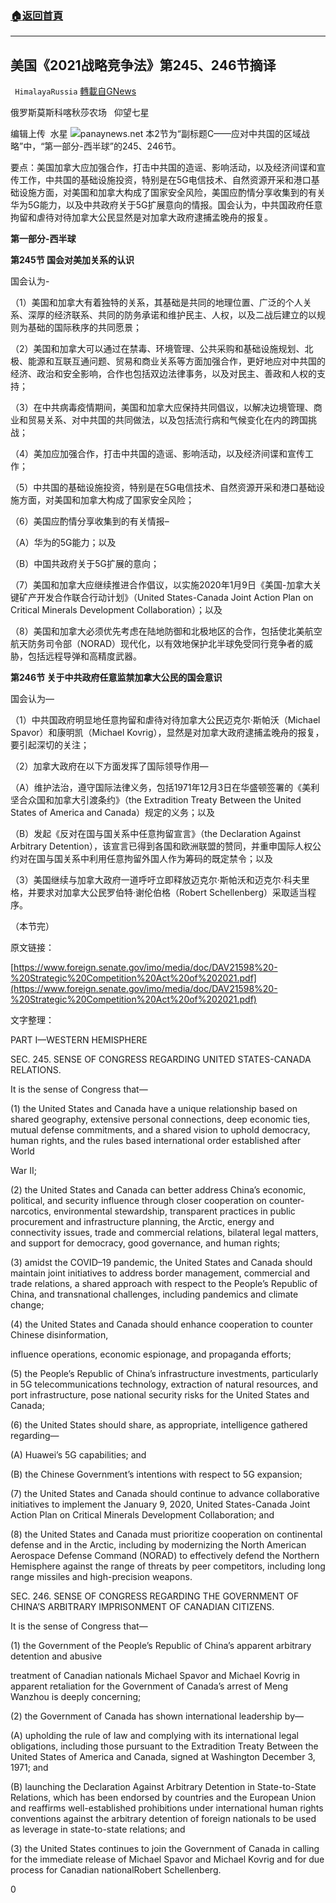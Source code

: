 ###  [:house:返回首頁](https://github.com/ourhimalayas/txt)
---

## 美国《2021战略竞争法》第245、246节摘译
` HimalayaRussia` [轉載自GNews](https://gnews.org/zh-hans/1127818/)

俄罗斯莫斯科喀秋莎农场   仰望七星

编辑上传  水星
![]()![](https://www.gnews.org/wp-content/uploads/2021/04/UC.jpg)panaynews.net
本2节为“副标题C——应对中共国的区域战略”中，“第一部分-西半球”的245、246节。

要点：美国加拿大应加强合作，打击中共国的造谣、影响活动，以及经济间谍和宣传工作，中共国的基础设施投资，特别是在5G电信技术、自然资源开采和港口基础设施方面，对美国和加拿大构成了国家安全风险，美国应酌情分享收集到的有关华为5G能力，以及中共政府关于5G扩展意向的情报。国会认为，中共国政府任意拘留和虐待对待加拿大公民显然是对加拿大政府逮捕孟晚舟的报复。

**第一部分-西半球**

**第245节 国会对美加关系的认识**

国会认为-

（1）美国和加拿大有着独特的关系，其基础是共同的地理位置、广泛的个人关系、深厚的经济联系、共同的防务承诺和维护民主、人权，以及二战后建立的以规则为基础的国际秩序的共同愿景；

（2）美国和加拿大可以通过在禁毒、环境管理、公共采购和基础设施规划、北极、能源和互联互通问题、贸易和商业关系等方面加强合作，更好地应对中共国的经济、政治和安全影响，合作也包括双边法律事务，以及对民主、善政和人权的支持；

（3）在中共病毒疫情期间，美国和加拿大应保持共同倡议，以解决边境管理、商业和贸易关系、对中共国的共同做法，以及包括流行病和气候变化在内的跨国挑战；

（4）美加应加强合作，打击中共国的造谣、影响活动，以及经济间谍和宣传工作；

（5）中共国的基础设施投资，特别是在5G电信技术、自然资源开采和港口基础设施方面，对美国和加拿大构成了国家安全风险；

（6）美国应酌情分享收集到的有关情报–

（A）华为的5G能力；以及

（B）中国共政府关于5G扩展的意向；

（7）美国和加拿大应继续推进合作倡议，以实施2020年1月9日《美国-加拿大关键矿产开发合作联合行动计划》（United States-Canada Joint Action Plan on Critical Minerals Development Collaboration）；以及

（8）美国和加拿大必须优先考虑在陆地防御和北极地区的合作，包括使北美航空航天防务司令部（NORAD）现代化，以有效地保护北半球免受同行竞争者的威胁，包括远程导弹和高精度武器。

**第246节 关于中共政府任意监禁加拿大公民的国会意识**

国会认为—

（1）中共国政府明显地任意拘留和虐待对待加拿大公民迈克尔·斯帕沃（Michael Spavor）和康明凯（Michael Kovrig），显然是对加拿大政府逮捕孟晚舟的报复，要引起深切的关注；

（2）加拿大政府在以下方面发挥了国际领导作用—

（A）维护法治，遵守国际法律义务，包括1971年12月3日在华盛顿签署的《美利坚合众国和加拿大引渡条约》（the Extradition Treaty Between the United States of America and Canada）规定的义务；以及

（B）发起《反对在国与国关系中任意拘留宣言》（the Declaration Against Arbitrary Detention），该宣言已得到各国和欧洲联盟的赞同，并重申国际人权公约对在国与国关系中利用任意拘留外国人作为筹码的既定禁令；以及

（3）美国继续与加拿大政府一道呼吁立即释放迈克尔·斯帕沃和迈克尔·科夫里格，并要求对加拿大公民罗伯特·谢伦伯格（Robert Schellenberg）采取适当程序。

（本节完）

原文链接：

[https://www.foreign.senate.gov/imo/media/doc/DAV21598%20-%20Strategic%20Competition%20Act%20of%202021.pdf](https://www.foreign.senate.gov/imo/media/doc/DAV21598%20-%20Strategic%20Competition%20Act%20of%202021.pdf)

文字整理：

PART I—WESTERN HEMISPHERE

SEC. 245. SENSE OF CONGRESS REGARDING UNITED STATES-CANADA RELATIONS.

It is the sense of Congress that—

(1) the United States and Canada have a unique relationship based on shared geography, extensive personal connections, deep economic ties, mutual defense commitments, and a shared vision to uphold democracy, human rights, and the rules based international order established after World

War II;

(2) the United States and Canada can better address China’s economic, political, and security influence through closer cooperation on counter- narcotics, environmental stewardship, transparent practices in public procurement and infrastructure planning, the Arctic, energy and connectivity issues, trade and commercial relations, bilateral legal matters, and support for democracy, good governance, and human rights;

(3) amidst the COVID–19 pandemic, the United States and Canada should maintain joint initiatives to address border management, commercial and trade relations, a shared approach with respect to the People’s Republic of China, and transnational challenges, including pandemics and climate change;

(4) the United States and Canada should enhance cooperation to counter Chinese disinformation,

influence operations, economic espionage, and propaganda efforts;

(5) the People’s Republic of China’s infrastructure investments, particularly in 5G telecommunications technology, extraction of natural resources, and port infrastructure, pose national security risks for the United States and Canada;

(6) the United States should share, as appropriate, intelligence gathered regarding—

(A) Huawei’s 5G capabilities; and

(B) the Chinese Government’s intentions with respect to 5G expansion;

(7) the United States and Canada should continue to advance collaborative initiatives to implement the January 9, 2020, United States-Canada Joint Action Plan on Critical Minerals Development Collaboration; and

(8) the United States and Canada must prioritize cooperation on continental defense and in the Arctic, including by modernizing the North American Aerospace Defense Command (NORAD) to effectively defend the Northern Hemisphere against the range of threats by peer competitors, including long range missiles and high-precision weapons.

SEC. 246. SENSE OF CONGRESS REGARDING THE GOVERNMENT OF CHINA’S ARBITRARY IMPRISONMENT OF CANADIAN CITIZENS.

It is the sense of Congress that—

(1) the Government of the People’s Republic of China’s apparent arbitrary detention and abusive

treatment of Canadian nationals Michael Spavor and Michael Kovrig in apparent retaliation for the Government of Canada’s arrest of Meng Wanzhou is deeply concerning;

(2) the Government of Canada has shown international leadership by—

(A) upholding the rule of law and complying with its international legal obligations, including those pursuant to the Extradition Treaty Between the United States of America and Canada, signed at Washington December 3, 1971; and

(B) launching the Declaration Against Arbitrary Detention in State-to-State Relations, which has been endorsed by countries and the European Union and reaffirms well-established prohibitions under international human rights conventions against the arbitrary detention of foreign nationals to be used as leverage in state-to-state relations; and

(3) the United States continues to join the Government of Canada in calling for the immediate release of Michael Spavor and Michael Kovrig and for due process for Canadian nationalRobert Schellenberg.

0

